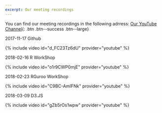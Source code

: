 ```yaml
---
excerpt: Our meeting recordings
---
```



You can find our meeting recordings in the following adrress:
[Our YouTube Channel](https://www.youtube.com/channel/UCDlit4Ipbq8oQmri5wE5wZg){: .btn .btn--success .btn--large}


2017-11-17
Github 

{% include video id="d_FC23Tz6dU" provider="youtube" %}

2018-02-16
R WorkShop

{% include video id="o1r9CWP0mjE" provider="youtube" %}

2018-02-23
RGuroo WorkShop

{% include video id="C9BC-AmIFNk" provider="youtube" %}

2018-03-09
D3.JS 

{% include video id="gZb5rOs1wpw" provider="youtube" %}
